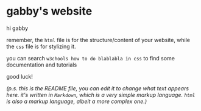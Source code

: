 # gabby's website

hi gabby

remember, the `html` file is for the structure/content of your website, while the `css` file is for stylizing it.

you can search `w3chools how to do blablabla in css` to find some documentation and tutorials

good luck!

*(p.s. this is the README file, you can edit it to change what text appears here. it's written in `Markdown`, which is a very simple markup language. `html` is also a markup language, albeit a more complex one.)*
